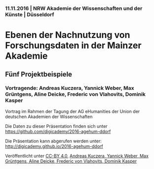 ### 11.11.2016 | NRW Akademie der Wissenschaften und der Künste | Düsseldorf

# Ebenen der Nachnutzung von Forschungsdaten in der Mainzer Akademie

## Fünf Projektbeispiele

### Vortragende: Andreas Kuczera, Yannick Weber, Max Grüntgens, Aline Deicke, Frederic von Vlahovits, Dominik Kasper

Vortrag im Rahmen der Tagung der AG eHumanities der Union der deutschen Akademien der Wissenschaften

Die Daten zu dieser Präsentation finden sich unter https://github.com/digicademy/2016-agehum-ddorf

Die Präsentation kann abgerufen werden unter: http://digicademy.github.io/2016-agehum-ddorf

Veröffentlicht unter [CC-BY 4.0](https://creativecommons.org/licenses/by/4.0/), 
[Andreas Kuczera, Yannick Weber, Max Grüntgens, Aline Deicke, Frederic von Vlahovits, Dominik Kasper](http://www.digitale-akademie.de/)
